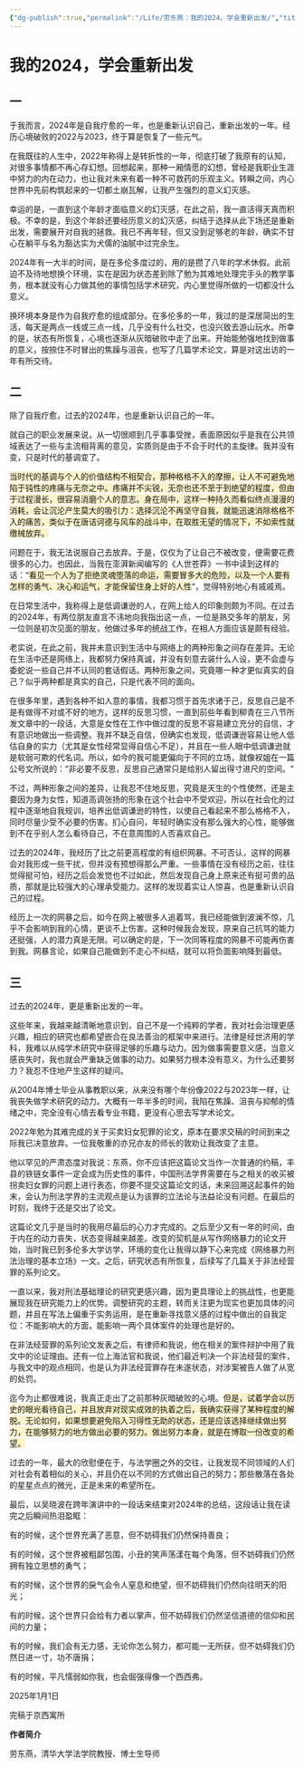 ```yaml
---
{"dg-publish":true,"permalink":"/Life/劳东燕：我的2024，学会重新出发/","title":"劳东燕：我的2024，学会重新出发","tags":["clippings"]}
---
```


# **我的2024，学会重新出发**

## **一**

于我而言，2024年是自我疗愈的一年，也是重新认识自己，重新出发的一年。经历心境破败的2022与2023，终于算是恢复了一些元气。

在我既往的人生中，2022年称得上是转折性的一年，彻底打破了我原有的认知，对很多事情都不再心存幻想。回想起来，那种一厢情愿的幻想，曾经是我职业生涯中努力的内在动力，也让我对未来有着一种不可救药的乐观主义。转瞬之间，内心世界中先前构筑起来的一切都土崩瓦解，让我产生强烈的意义幻灭感。

幸运的是，一直到这个年龄才面临意义的幻灭感，在此之前，我一直活得天真而积极。不幸的是，到这个年龄还要经历意义的幻灭感，纠结于选择从此下场还是重新出发，需要展开对自我的拯救。我已不再年轻，但又没到足够老的年龄，确实不甘心在躺平与名为豁达实为犬儒的油腻中过完余生。

2024年有一大半的时间，是在多伦多度过的，用的是攒了八年的学术休假。此前迫不及待地想换个环境，实在是因为状态差到除了勉为其难地处理完手头的教学事务，根本就没有心力做其他的事情包括学术研究，内心里觉得所做的一切都没什么意义。

换环境本身是作为自我疗愈的组成部分。在多伦多的一年，我过的是深居简出的生活，每天是两点一线或三点一线，几乎没有什么社交，也没兴致去游山玩水。所幸的是，状态有所恢复，心境也逐渐从灰暗破败中走了出来。开始能勉强地找到做事的意义，按捺住不时冒出的焦躁与沮丧，也写了几篇学术论文，算是对这出访的一年有所交待。

## **二**

除了自我疗愈，过去的2024年，也是重新认识自己的一年。

就自己的职业发展来说，从一切很顺到几乎事事受挫，表面原因似乎是我在公共领域表达了一些与主流相背离的意见，实质则是由于不合于时代的主旋律。我并没有变，只是时代的基调变了。

<span style="background:rgba(240, 200, 0, 0.2)">当时代的基调与个人的价值结构不相契合，那种格格不入的摩擦，让人不可避免地陷于钝性的疼痛与无奈之中。疼痛并不尖锐，无奈也还不至于到绝望的程度，但由于过程漫长，很容易消磨个人的意志。身在局中，这样一种持久而看似终点漫漫的消耗，会让沉沦产生莫大的吸引力：选择沉沦不再坚守自我，就能迅速消除格格不入的痛苦，类似于在唐诘诃德与风车的战斗中，在取胜无望的情况下，不如索性就缴械放弃。</span>

问题在于，我无法说服自己去放弃。于是，仅仅为了让自己不被改变，便需要花费很多的心力。也因此，当我在澎湃新闻编写的《人世苍莽》一书中读到这样的话：“<span style="background:rgba(240, 200, 0, 0.2)">看见一个人为了拒绝灵魂堕落的命运，需要冒多大的危险，以及一个人要有怎样的勇气、决心和运气，才能保留住身上好的人性</span>“，觉得特别地心有戚戚焉。

在日常生活中，我称得上是低调谦逊的人，在网上给人的印象则颇为不同。在过去的2024年，有两位朋友直言不讳地向我指出这一点，一位是熟交多年的朋友，另一位则是初次见面的朋友，他做过多年的统战工作，在相人方面应该是颇有经验。

老实说，在此之前，我并未意识到生活中与网络上的两种形象之间存在差异。无论在生活中还是网络上，我都努力保持真诚，并没有刻意去装什么人设，更不会虚与委蛇说一些自己并不认同的套话假话。两种形象之间，究竟哪一种才更似真实的自己？似乎两种都是真实的自己，只是代表不同的面向。

在很多年里，遇到各种不如人意的事情，我都习惯于首先求诸于己，反思自己是不是有做得不对或不好的地方。这样的反思习惯，一直到前些年看到柳青在三八节所发文章中的一段话，大意是女性在工作中做过度的反思不容易建立充分的自信，才有意识地做出一些调整。我并不缺乏自信，但确实也发现，低调谦逊容易让他人低估自身的实力（尤其是女性经常显得自信心不足），并且在一些人眼中低调谦逊就是软弱可欺的代名词。所以，如今的我可能更偏向于不同的立场，就像衩姐在一篇公号文所说的：“非必要不反思，反思自己通常只是给别人留出得寸进尺的空间。“

不过，两种形象之间的差异，让我忍不住地反思，究竟是天生的个性使然，还是主要因为身为女性，知道高调张扬的形象在这个社会中不受欢迎，所以在社会化的过程中逐渐地自我规训，培养出低调谦逊的特性，以使自己看起来不那么格格不入，同时尽量少受不必要的伤害。扪心自问，年轻时确实没有那么强大的心性，能够做到不在乎别人怎么看待自己，不在意周围的人否喜欢自己。

过去的2024年，我经历了比之前更高程度的有组织网暴。不可否认，这样的网暴会对我形成一些干扰，但并没有预想得那么严重。一些事情在没有经历之前，往往觉得挺可怕，经历之后会发觉也不过如此，然后发现自己身上原来还有挺可贵的品质，那就是比较强大的心理承受能力。这样的发现着实让人惊喜，也是重新认识自己的过程。

经历上一次的网暴之后，如今在网上被很多人追着骂，我已经能做到波澜不惊，几乎不会影响到我的心情，更谈不上伤害。这种时候我会发现，原来自己抗骂的能力还挺强，人的潜力真是无限。可以确定的是，下一次同等程度的网暴不可能再伤害到我。网暴言论，如果自己能做到不走心不纠结，就可以将负面影响降到最低。

## **三**

过去的2024年，更是重新出发的一年。

这些年来，我越来越清晰地意识到，自己不是一个纯粹的学者，我对社会治理更感兴趣，相应的研究也都希望嵌合在良法善治的框架中来进行。法律是经世济用的学科，我难以从纯学术研究中获得足够的乐趣与动力。因为做事需要意义感，当意义感丧失时，我也就会严重缺乏做事的动力。如果努力根本没有意义，为什么还要努力？我忍不住地产生这样的疑问。

从2004年博士毕业从事教职以来，从来没有哪个年份像2022与2023年一样，让我丧失做学术研究的动力。大概有一年半多的时间，我陷在焦躁、沮丧与抑郁的情绪之中，完全没有心情去看专业书籍，更没有心思去写学术论文。

2022年勉为其难完成的关于买卖妇女犯罪的论文，原本在要求交稿的时间到来之际我已决意放弃。一位我敬重的亦兄亦友的师长的敦劝让我改变了主意。

他以罕见的严肃态度对我说：东燕，你不应该把这篇论文当作一次普通的约稿，丰县的铁链女事件一定会成为历史性的事件，中国刑法学界需要在与之相关的收买被拐卖妇女罪的问题上进行表态，你要不提交这篇论文的话，未来回溯这起事件的始末，会认为刑法学界的主流观点是认为该罪的立法论与法益论没有问题。在最后的时刻，我终于还是交出了论文。

这篇论文几乎是当时的我用尽最后的心力才完成的。之后至少又有一年的时间，由于内在的动力丧失，状态变得越来越差。改变的契机是从写作网络暴力的论文开始，当时我已到多伦多大学访学，环境的变化让我得以静下心来完成《网络暴力刑法治理的基本立场》一文。之后，研究状态有所恢复，后续写了几篇关于非法经营罪的系列论文。

一直以来，我对刑法基础理论的研究更感兴趣，因为更具理论上的挑战性，也更能展现我在研究能力上的优势。调整研究的主题，转而关注更为现实也更加具体的问题，并且在写法上偏重于实务运用，是在重新寻找意义感的过程中做出的自我定位：不能影响大的方面，能影响一两个具体案件的处理也是好的。

在非法经营罪的系列论文发表之后，有律师和我说，他在相关的案件辩护中用了我文中的论证理由。还有一位上海法官和我说，他们最近判决一个非法经营的案件，与我文中的观点相同，也是认为非法经营罪存在未遂状态，对涉案被告人做了从宽的处罚。

迄今为止都很难说，我真正走出了之前那种灰暗破败的心境。<span style="background:rgba(240, 200, 0, 0.2)">但是，试着学会以历史的眼光看待自己，并且放弃对现实成效的执着之后，我确实获得了某种程度的解脱。无论如何，如果想要避免陷入习得性无助的状态，还是应该选择继续做出努力，在能够努力的地方做出必要的努力。做出努力本身，就是在博取一份改变的希望。</span>

过去的一年，最大的欣慰便在于，与法学圈之外的交往，让我发现不同领域的人们对社会有着相似的关心，并且仍在以不同的方式做出自己的努力；那些散落在各处的星星点点的微光，正是未来的希望所在。

最后，以吴晓波在跨年演讲中的一段话来结束对2024年的总结，这段话让我在读完之后瞬间热泪盈眶：

有的时候，这个世界充满了恶意，但不妨碍我们仍然保持善良；

有的时候，这个世界被粗鄙包围，小丑的笑声荡漾在每个角落，但不妨碍我们仍然拥有独立思想的勇气；

有的时候，这个世界的戾气会令人窒息和绝望，但不妨碍我们仍然向往明天的阳光；

有的时候，这个世界只会给有力者以掌声，但不妨碍我们仍然坚信道德的信仰和民间的力量；

有的时候，我们会有无力感，无论你怎么努力，都可能一无所获，但不妨碍我们仍然日进一寸，功不唐捐；

有的时候，平凡懦弱如你我，也会倔强得像一个西西弗。

2025年1月1日

完稿于京西寓所

**作者简介**

劳东燕，清华大学法学院教授、博士生导师

